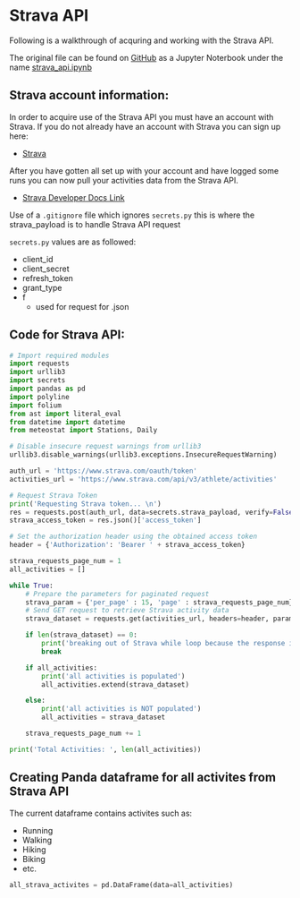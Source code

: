 # Strava API

Following is a walkthrough of acquring and working with the Strava API.

The original file can be found on [GitHub](https://github.com/jsphotos205/strava "GitHub link") as a Jupyter Noterbook under the name [strava_api.ipynb](https://github.com/jsphotos205/strava/blob/main/strava_api.ipynb "strava_api.ipynb link")

## Strava account information:

In order to acquire use of the Strava API you must have an account with Strava. If you do not already have an account with Strava you can sign up here:

* [Strava](https://www.strava.com/ "Click Here!")

After you have gotten all set up with your account and have logged some runs you can now pull your activities data from the Strava API.

* [Strava Developer Docs Link](https://developers.strava.com/docs/reference/)

Use of a `.gitignore` file which ignores `secrets.py` this is where the strava_payload is to handle Strava API request

`secrets.py` values are as followed:

* client_id
* client_secret
* refresh_token
* grant_type
* f
  * used for request for .json

## Code for Strava API:

```python
# Import required modules
import requests
import urllib3
import secrets
import pandas as pd
import polyline
import folium
from ast import literal_eval
from datetime import datetime
from meteostat import Stations, Daily
```

```python
# Disable insecure request warnings from urllib3
urllib3.disable_warnings(urllib3.exceptions.InsecureRequestWarning)
```

```python
auth_url = 'https://www.strava.com/oauth/token'
activities_url = 'https://www.strava.com/api/v3/athlete/activities'

# Request Strava Token
print('Requesting Strava token... \n')
res = requests.post(auth_url, data=secrets.strava_payload, verify=False)
strava_access_token = res.json()['access_token']

# Set the authorization header using the obtained access token
header = {'Authorization': 'Bearer ' + strava_access_token}

strava_requests_page_num = 1
all_activities = []

while True:
    # Prepare the parameters for paginated request
    strava_param = {'per_page' : 15, 'page' : strava_requests_page_num}
    # Send GET request to retrieve Strava activity data
    strava_dataset = requests.get(activities_url, headers=header, params=strava_param).json()

    if len(strava_dataset) == 0:
        print('breaking out of Strava while loop because the response is zero, indicating no more activities.')
        break

    if all_activities:
        print('all activities is populated')
        all_activities.extend(strava_dataset)

    else:
        print('all activities is NOT populated')
        all_activities = strava_dataset

    strava_requests_page_num += 1

print('Total Activities: ', len(all_activities))
```

## Creating Panda dataframe for all activites from Strava API

The current dataframe contains activites such as:

* Running
* Walking
* Hiking
* Biking
* etc.

```python
all_strava_activites = pd.DataFrame(data=all_activities)
```
